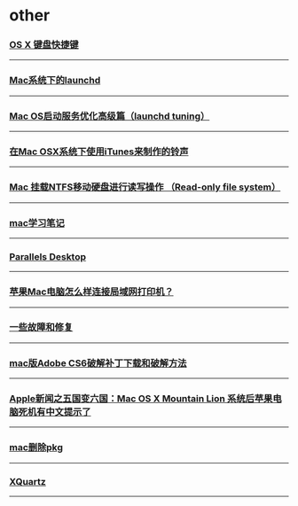 other
=====

### [OS X 键盘快捷键](keyboard)

---

### [Mac系统下的launchd](launchd)

---

### [Mac OS启动服务优化高级篇（launchd tuning）](launchdTuning)

---

### [在Mac OSX系统下使用iTunes来制作的铃声](make-ring)

---

### [Mac 挂载NTFS移动硬盘进行读写操作 （Read-only file system）](mount-ntfs)

---

### [mac学习笔记](note)

---

### [Parallels Desktop](parallels-desktop)

---

### [苹果Mac电脑怎么样连接局域网打印机？](printer)

---

### [一些故障和修复](problems)

---

### [mac版Adobe CS6破解补丁下载和破解方法](ps6)

---

### [Apple新闻之五国变六国：Mac OS X Mountain Lion 系统后苹果电脑死机有中文提示了](system-halted)

---

### [mac删除pkg](uninstall-pkg)

---

### [XQuartz](XQuartz)

---
